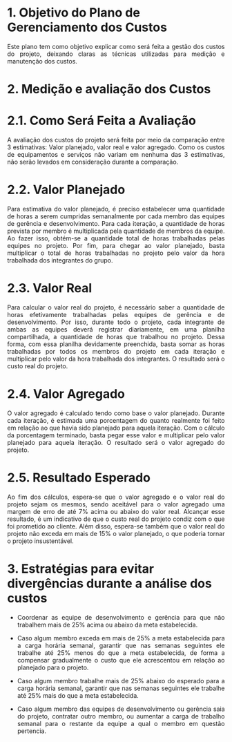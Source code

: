 # 1. Objetivo do Plano de Gerenciamento dos Custos

<p align="justify">Este plano tem como objetivo explicar como será feita a gestão dos custos do projeto, deixando claras as técnicas utilizadas para medição e manutenção dos custos.</p>

# 2. Medição e avaliação dos Custos

# 2.1. Como Será Feita a Avaliação

<p align="justify">A avaliação dos custos do projeto será feita por meio da comparação entre 3 estimativas: Valor planejado, valor real e valor agregado. Como os custos de equipamentos e serviços não variam em nenhuma das 3 estimativas, não serão levados em consideração durante a comparação.</p>

# 2.2. Valor Planejado

<p align="justify">Para estimativa do valor planejado, é preciso estabelecer uma quantidade de horas a serem cumpridas semanalmente por cada membro das equipes de gerência e desenvolvimento. Para cada iteração, a quantidade de horas prevista por membro é multiplicada pela quantidade de membros da equipe. Ao fazer isso, obtém-se a quantidade total de horas trabalhadas pelas equipes no projeto. Por fim, para chegar ao valor planejado, basta multiplicar o total de horas trabalhadas no projeto pelo valor da hora trabalhada dos integrantes do grupo.</p>

# 2.3. Valor Real

<p align="justify">Para calcular o valor real do projeto, é necessário saber a quantidade de horas efetivamente trabalhadas pelas equipes de gerência e de desenvolvimento. Por isso, durante todo o projeto, cada integrante de ambas as equipes deverá registrar diariamente, em uma planilha compartilhada, a quantidade de horas que trabalhou no projeto. Dessa forma, com essa planilha devidamente preenchida, basta somar as horas trabalhadas por todos os membros do projeto em cada iteração e multiplicar pelo valor da hora trabalhada dos integrantes. O resultado será o custo real do projeto.</p>

# 2.4. Valor Agregado

<p align="justify">O valor agregado é calculado tendo como base o valor planejado. Durante cada iteração, é estimada uma porcentagem do quanto realmente foi feito em relação ao que havia sido planejado para aquela iteração. Com o cálculo da porcentagem terminado, basta pegar esse valor e multiplicar pelo valor planejado para aquela iteração. O resultado será o valor agregado do projeto.</p>

# 2.5. Resultado Esperado

<p align="justify">Ao fim dos cálculos, espera-se que o valor agregado e o valor real do projeto sejam os mesmos, sendo aceitável para o valor agregado uma margem de erro de até 7% acima ou abaixo do valor real. Alcançar esse resultado, é um indicativo de que o custo real do projeto condiz com o que foi prometido ao cliente. Além disso, espera-se também que o valor real do projeto não exceda em mais de 15% o valor planejado, o que poderia tornar o projeto insustentável.</p>

# 3. Estratégias para evitar divergências durante a análise dos custos

* <p align="justify">Coordenar as equipe de desenvolvimento e gerência para que não trabalhem mais de 25% acima ou abaixo da meta estabelecida.</p>
* <p align="justify">Caso algum membro exceda em mais de 25% a meta estabelecida para a carga horária semanal, garantir que nas semanas seguintes ele trabalhe até 25% menos do que a meta estabelecida, de forma a compensar gradualmente o custo que ele acrescentou em relação ao planejado para o projeto.</p>
* <p align="justify">Caso algum membro trabalhe mais de 25% abaixo do esperado para a carga horária semanal, garantir que nas semanas seguintes ele trabalhe até 25% mais do que a meta estabelecida.</p>
* <p align="justify">Caso algum membro das equipes de desenvolvimento ou gerência saia do projeto, contratar outro membro, ou aumentar a carga de trabalho semanal para o restante da equipe a qual o membro em questão pertencia.</p>
